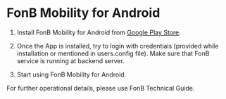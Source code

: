 FonB Mobility for Android
==================

1. Install FonB Mobility for Android from [Google Play Store](https://play.google.com/store/apps/details?id=com.aptus.fonb).

2. Once the App is installed, try to login with credentials (provided while installation or mentioned in users.config file). Make sure that FonB service is running at backend server.

3. Start using FonB Mobility for Android.

For further operational details, please use FonB Technical Guide.


